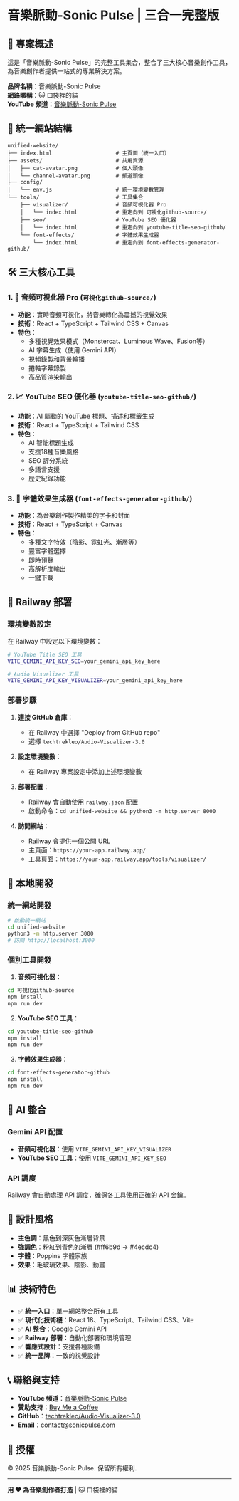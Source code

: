 # 音樂脈動-Sonic Pulse | 三合一完整版

## 🎯 專案概述

這是「音樂脈動-Sonic Pulse」的完整工具集合，整合了三大核心音樂創作工具，為音樂創作者提供一站式的專業解決方案。

**品牌名稱**：音樂脈動-Sonic Pulse  
**網路暱稱**：🐱 口袋裡的貓  
**YouTube 頻道**：[音樂脈動-Sonic Pulse](https://www.youtube.com/@%E9%9F%B3%E6%A8%82%E8%84%88%E5%8B%95SonicPulse)

## 📁 統一網站結構

```
unified-website/
├── index.html                    # 主頁面（統一入口）
├── assets/                       # 共用資源
│   ├── cat-avatar.png            # 個人頭像
│   └── channel-avatar.png        # 頻道頭像
├── config/
│   └── env.js                    # 統一環境變數管理
└── tools/                        # 工具集合
    ├── visualizer/               # 音頻可視化器 Pro
    │   └── index.html            # 重定向到 可視化github-source/
    ├── seo/                      # YouTube SEO 優化器
    │   └── index.html            # 重定向到 youtube-title-seo-github/
    └── font-effects/             # 字體效果生成器
        └── index.html            # 重定向到 font-effects-generator-github/
```

## 🛠️ 三大核心工具

### 1. 🎵 音頻可視化器 Pro (`可視化github-source/`)
- **功能**：實時音頻可視化，將音樂轉化為震撼的視覺效果
- **技術**：React + TypeScript + Tailwind CSS + Canvas
- **特色**：
  - 多種視覺效果模式（Monstercat、Luminous Wave、Fusion等）
  - AI 字幕生成（使用 Gemini API）
  - 視頻錄製和背景輪播
  - 捲軸字幕錄製
  - 高品質渲染輸出

### 2. 📈 YouTube SEO 優化器 (`youtube-title-seo-github/`)
- **功能**：AI 驅動的 YouTube 標題、描述和標籤生成
- **技術**：React + TypeScript + Tailwind CSS
- **特色**：
  - AI 智能標題生成
  - 支援18種音樂風格
  - SEO 評分系統
  - 多語言支援
  - 歷史紀錄功能

### 3. 🎨 字體效果生成器 (`font-effects-generator-github/`)
- **功能**：為音樂創作製作精美的字卡和封面
- **技術**：React + TypeScript + Canvas
- **特色**：
  - 多種文字特效（陰影、霓虹光、漸層等）
  - 豐富字體選擇
  - 即時預覽
  - 高解析度輸出
  - 一鍵下載

## 🚀 Railway 部署

### 環境變數設定

在 Railway 中設定以下環境變數：

```bash
# YouTube Title SEO 工具
VITE_GEMINI_API_KEY_SEO=your_gemini_api_key_here

# Audio Visualizer 工具  
VITE_GEMINI_API_KEY_VISUALIZER=your_gemini_api_key_here
```

### 部署步驟

1. **連接 GitHub 倉庫**：
   - 在 Railway 中選擇 "Deploy from GitHub repo"
   - 選擇 `techtrekleo/Audio-Visualizer-3.0`

2. **設定環境變數**：
   - 在 Railway 專案設定中添加上述環境變數

3. **部署配置**：
   - Railway 會自動使用 `railway.json` 配置
   - 啟動命令：`cd unified-website && python3 -m http.server 8000`

4. **訪問網站**：
   - Railway 會提供一個公開 URL
   - 主頁面：`https://your-app.railway.app/`
   - 工具頁面：`https://your-app.railway.app/tools/visualizer/`

## 🔧 本地開發

### 統一網站開發

```bash
# 啟動統一網站
cd unified-website
python3 -m http.server 3000
# 訪問 http://localhost:3000
```

### 個別工具開發

1. **音頻可視化器**：
```bash
cd 可視化github-source
npm install
npm run dev
```

2. **YouTube SEO 工具**：
```bash
cd youtube-title-seo-github
npm install
npm run dev
```

3. **字體效果生成器**：
```bash
cd font-effects-generator-github
npm install
npm run dev
```

## 🤖 AI 整合

### Gemini API 配置

- **音頻可視化器**：使用 `VITE_GEMINI_API_KEY_VISUALIZER`
- **YouTube SEO 工具**：使用 `VITE_GEMINI_API_KEY_SEO`

### API 調度

Railway 會自動處理 API 調度，確保各工具使用正確的 API 金鑰。

## 🎨 設計風格

- **主色調**：黑色到深灰色漸層背景
- **強調色**：粉紅到青色的漸層 (#ff6b9d → #4ecdc4)
- **字體**：Poppins 字體家族
- **效果**：毛玻璃效果、陰影、動畫

## 📊 技術特色

- ✅ **統一入口**：單一網站整合所有工具
- ✅ **現代化技術棧**：React 18、TypeScript、Tailwind CSS、Vite
- ✅ **AI 整合**：Google Gemini API
- ✅ **Railway 部署**：自動化部署和環境管理
- ✅ **響應式設計**：支援各種設備
- ✅ **統一品牌**：一致的視覺設計

## 📞 聯絡與支持

- **YouTube 頻道**：[音樂脈動-Sonic Pulse](https://www.youtube.com/@%E9%9F%B3%E6%A8%82%E8%84%88%E5%8B%95SonicPulse)
- **贊助支持**：[Buy Me a Coffee](https://buymeacoffee.com/sonicpulse2025)
- **GitHub**：[techtrekleo/Audio-Visualizer-3.0](https://github.com/techtrekleo/Audio-Visualizer-3.0)
- **Email**：contact@sonicpulse.com

## 📝 授權

© 2025 音樂脈動-Sonic Pulse. 保留所有權利.

---

**用 ❤️ 為音樂創作者打造** | 🐱 口袋裡的貓
